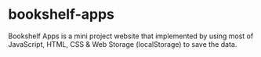 # bookshelf-apps
Bookshelf Apps is a mini project website that implemented by using most of JavaScript, HTML, CSS &amp; Web Storage (localStorage) to save the data.
